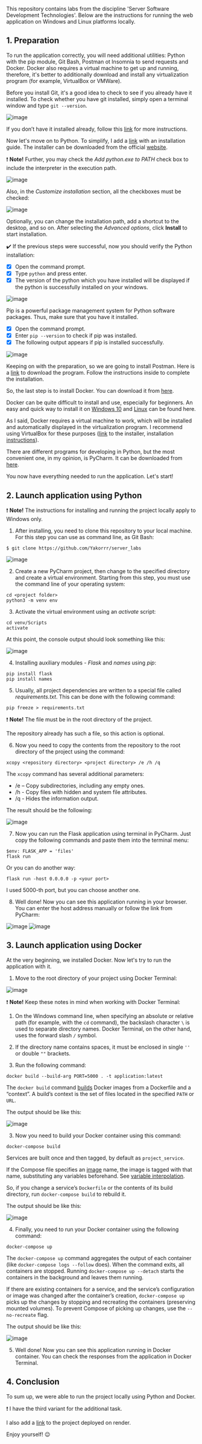 This repository contains labs from the discipline 'Server Software Development Technologies'. Below are the instructions for running the web application on Windows and Linux platforms locally.

## 1. Preparation

To run the application correctly, you will need additional utilities: Python with the pip module, Git Bash, Postman ot Insomnia to send requests and Docker. Docker also requires a virtual machine to get up and running, therefore, it's better to additionally download and install any virtualization program (for example, VirtualBox or VMWare).

Before you install Git, it's a good idea to check to see if you already have it installed. To check whether you have git installed, simply open a terminal window and type `git --version`.

![image](https://user-images.githubusercontent.com/85063387/203256670-b10cdbb9-3959-4677-8370-8ae936e7f4b7.png)


If you don’t have it installed already, follow this [link](https://git-scm.com/book/en/v2/Getting-Started-Installing-Git) for more instructions.

Now let's move on to Python. To simplify, I add a [link](https://www.digitalocean.com/community/tutorials/install-python-windows-10) with an installation guide. The installer can be downloaded from the official [website](https://www.python.org/downloads/).

:exclamation: **Note!** Further, you may check the *Add python.exe to PATH* check box to include the interpreter in the execution path.

![image](https://user-images.githubusercontent.com/85063387/203262445-9afbdc98-58bd-4f48-b40f-458c1dd53552.png)

Also, in the *Customize installation* section, all the checkboxes must be checked:

![image](https://user-images.githubusercontent.com/85063387/203262505-1c42719a-0683-41db-a896-48f827b97ee6.png)

Optionally, you can change the installation path, add a shortcut to the desktop, and so on. After selecting the *Advanced options*, click **Install** to start installation.

:heavy_check_mark: If the previous steps were successful, now you should verify the Python installation:

- [X] Open the command prompt.
- [X] Type `python` and press enter.
- [X] The version of the python which you have installed will be displayed if the python is successfully installed on your windows.

![image](https://user-images.githubusercontent.com/85063387/203280521-555eabb9-a417-4af7-890d-cc1ff483d2e1.png)

Pip is a powerful package management system for Python software packages. Thus, make sure that you have it installed.

- [X] Open the command prompt.
- [X] Enter `pip --version` to check if pip was installed.
- [X] The following output appears if pip is installed successfully.

![image](https://user-images.githubusercontent.com/85063387/203281511-8d7e4c6d-e5b9-46ea-9968-1040f006bb7d.png)

Keeping on with the preparation, so we are going to install Postman. Here is a [link](https://www.postman.com/downloads/) to download the program. Follow the instructions inside to complete the installation.   

So, the last step is to install Docker. You can download it from [here](https://docs.docker.com/get-docker/).

Docker can be quite difficult to install and use, especially for beginners. An easy and quick way to install it on [Windows 10](https://www.youtube.com/watch?v=PHYRSPCD69U&t=367s&ab_channel=%D0%9A%D0%BE%D0%BC%D0%BF%D1%8C%D1%8E%D1%82%D0%B5%D1%80-%D1%8D%D1%82%D0%BE%D0%BF%D1%80%D0%BE%D1%81%D1%82%D0%BE%21) and [Linux](https://www.youtube.com/watch?v=l6nSkqEwab0&ab_channel=Kodprog-%D0%BB%D0%B8%D0%BD%D1%83%D0%BA%D1%81%2C%D0%B2%D0%B5%D0%B1-%D1%80%D0%B0%D0%B7%D1%80%D0%B0%D0%B1%D0%BE%D1%82%D0%BA%D0%B0) can be found here.

As I said, Docker requires a virtual machine to work, which will be installed and automatically displayed in the virtualization program. I recommend using VirtualBox for these purposes ([link](https://www.virtualbox.org/wiki/Downloads) to the installer, installation [instructions](https://www.youtube.com/watch?v=sB_5fqiysi4&ab_channel=TechGumbo)).

There are different programs for developing in Python, but the most convenient one, in my opinion, is PyCharm. It can be downloaded from [here](https://www.jetbrains.com/pycharm/download/#section=windows).

You now have everything needed to run the application. Let's start!

## 2. Launch application using Python

:exclamation: **Note!** The instructions for installing and running the project locally apply to Windows only.

1. After installing, you need to clone this repository to your local machine. For this step you can use as command line, as Git Bash:

```
$ git clone https://github.com/Yakorrr/server_labs
```

![image](https://user-images.githubusercontent.com/85063387/203257692-b289ec23-57f9-4f28-8b03-2e982dec32eb.png)

2. Create a new PyCharm project, then change to the specified directory and create a virtual environment. Starting from this step, you must use the command line of your operating system:

```
cd <project folder>
python3 -m venv env
```

3. Activate the virtual environment using an *activate* script:

```
cd venv/Scripts
activate
```

At this point, the console output should look something like this:

![image](https://user-images.githubusercontent.com/85063387/203399285-3d05ad0d-a69c-480f-9459-84aed7d01d63.png)

4. Installing auxiliary modules - *Flask* and *names* using *pip*:

```
pip install flask
pip install names
```

5. Usually, all project dependencies are written to a special file called *requirements.txt*. This can be done with the following command:

```
pip freeze > requirements.txt
```

:exclamation: **Note!** The file must be in the root directory of the project.

The repository already has such a file, so this action is optional.

6. Now you need to copy the contents from the repository to the root directory of the project using the command:

```
xcopy <repository directory> <project directory> /e /h /q
```

The `xcopy` command has several additional parameters:

- /e – Copy subdirectories, including any empty ones.
- /h - Copy files with hidden and system file attributes.
- /q - Hides the information output.

The result should be the following:

![image](https://user-images.githubusercontent.com/85063387/203405934-089cf7f2-563d-460e-baaf-98f8cafd7ffd.png)

7. Now you can run the Flask application using terminal in PyCharm. Just copy the following commands and paste them into the terminal menu:

```
$env: FLASK_APP = 'files'
flask run
```

Or you can do another way:

```
flask run -host 0.0.0.0 -p <your port>
```

I used 5000-th port, but you can choose another one.

8. Well done! Now you can see this application running in your browser. You can enter the host address manually or follow the link from PyCharm:

![image](https://user-images.githubusercontent.com/85063387/203408975-76dadf47-ea30-4dc6-bf64-505b8399cb93.png)
![image](https://user-images.githubusercontent.com/85063387/203408984-20ae8b26-7a6f-48f8-bf28-220153c22324.png)


## 3. Launch application using Docker

At the very beginning, we installed Docker. Now let's try to run the application with it.

1. Move to the root directory of your project using Docker Terminal:

![image](https://user-images.githubusercontent.com/85063387/203415088-f735c3f1-8b34-4e8a-8de1-9b8bf2eecbe2.png)

:exclamation: **Note!** Keep these notes in mind when working with Docker Terminal:

  1. On the Windows command line, when specifying an absolute or relative path (for example, with the `cd` command), the backslash character `\` is used to separate directory names. Docker Terminal, on the other hand, uses the forward slash `/` symbol.
  2. If the directory name contains spaces, it must be enclosed in single `''` or double `""` brackets.


2. Run the following command:

```
docker build --build-arg PORT=5000 . -t application:latest
```

The `docker build` command [builds](https://docs.docker.com/engine/reference/commandline/build/#:~:text=The%20docker%20build%20command%20builds,a%20file%20in%20the%20context.) Docker images from a Dockerfile and a “context”. A build’s context is the set of files located in the specified `PATH` or `URL`.

The output should be like this:

![image](https://user-images.githubusercontent.com/85063387/203418108-4c0648c9-4381-496e-b3e7-aadd00e13887.png)

3. Now you need to build your Docker container using this command:

```
docker-compose build
```

Services are built once and then tagged, by default as `project_service`.

If the Compose file specifies an [image](https://github.com/compose-spec/compose-spec/blob/master/spec.md#image) name, the image is tagged with that name, substituting any variables beforehand. See [variable interpolation](https://github.com/compose-spec/compose-spec/blob/master/spec.md#interpolation).

So, if you change a service’s `Dockerfile` or the contents of its build directory, run `docker-compose build` to rebuild it.

The output should be like this:

![image](https://user-images.githubusercontent.com/85063387/203419234-6918b87a-7354-4d21-accd-100fdc0064ed.png)

4. Finally, you need to run your Docker container using the following command:

```
docker-compose up
```

The `docker-compose up` command aggregates the output of each container (like `docker-compose logs --follow` does). When the command exits, all containers are stopped. Running `docker-compose up --detach` starts the containers in the background and leaves them running.

If there are existing containers for a service, and the service’s configuration or image was changed after the container’s creation, `docker-compose up` picks up the changes by stopping and recreating the containers (preserving mounted volumes). To prevent Compose of picking up changes, use the `--no-recreate` flag.

The output should be like this:

![image](https://user-images.githubusercontent.com/85063387/203422953-2d6ffa4d-5599-41b6-a2d6-03f21c6aac99.png)

5. Well done! Now you can see this application running in Docker container. You can check the responses from the application in Docker Terminal.

## 4. Conclusion

To sum up, we were able to run the project locally using Python and Docker.

:exclamation: I have the third variant for the additional task.

I also add a [link](https://serverlabs.onrender.com/) to the project deployed on render.

Enjoy yourself! :wink:




